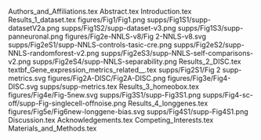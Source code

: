 Authors_and_Affiliations.tex
Abstract.tex
Introduction.tex
Results_1_dataset.tex
figures/Fig1/Fig1.png
supps/Fig1S1/supp-datasetV2a.png
supps/Fig1S2/supp-dataset-v3.png
supps/Fig1S3/supp-panneuronal.png
figures/Fig2e-NNLS-v8/Fig 2-NNLS-v8.svg
supps/Fig2eS1/supp-NNLS-controls-tasic-cre.png
supps/Fig2eS2/supp-NNLS-randomforest-v2.png
supps/Fig2eS3/supp-NNLS-self-comparisons-v2.png
supps/Fig2eS4/supp-NNLS-separability.png
Results_2_DISC.tex
textbf_Gene_expression_metrics_related__.tex
supps/Fig2S1/Fig 2 supp-metrics.svg
figures/Fig2A-DISC/Fig2A-DISC.png
figures/Fig3e/Fig4-DISC.svg
supps/supp-metrics.tex
Results_3_homeobox.tex
figures/Fig4e/Fig-5new.svg
supps/Fig3S1/supp-Fig3S1.png
supps/Fig4-sc-off/supp-Fig-singlecell-offnoise.png
Results_4_longgenes.tex
figures/Fig5e/Fig6new-longgene-bias.svg
supps/Fig4S1/supp-Fig4S1.png
Discussion.tex
Acknowledgements.tex
Competing_Interests.tex
Materials_and_Methods.tex